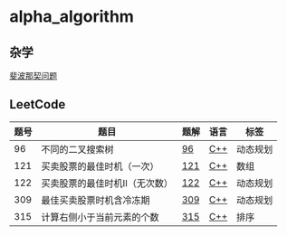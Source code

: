 # alpha_algorithm

## 杂学

[斐波那契问题](./fibonacci/readmd.md)

## LeetCode
| 题号 | 题目                 | 题解              | 语言               |标签|
| ---- | -------------------- | ----------------- | ------------------ |-|
| 96  | 不同的二叉搜索树 | [96](leetcode/96/96.md) | [C++](leetcode/96/96.cpp) |动态规划|
| 121  | 买卖股票的最佳时机（一次）   | [121](leetcode/121/121.md) | [C++](leetcode/121/121.cpp) |数组|
| 122  | 买卖股票的最佳时机II（无次数） | [122](leetcode/122/122.md) | [C++](leetcode/122/122.cpp) |动态规划|
| 309  | 最佳买卖股票时机含冷冻期 | [309](leetcode/309/309.md) | [C++](leetcode/309/309.cpp) |动态规划|
| 315  | 计算右侧小于当前元素的个数 | [315](leetcode/315/315.md) | [C++](leetcode/315/315.cpp) |排序|


